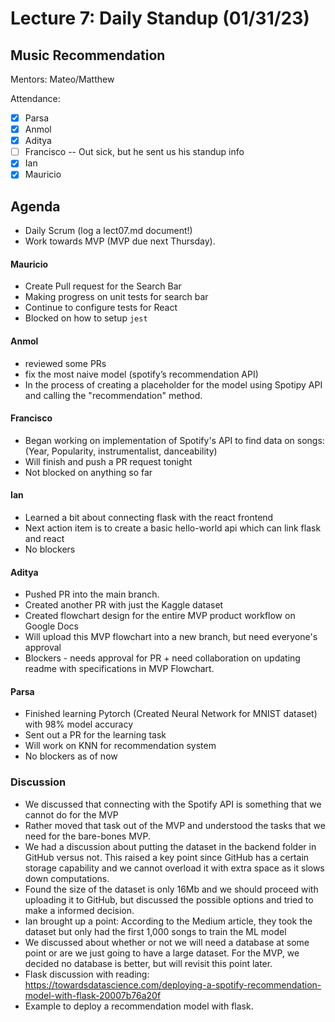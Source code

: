 # Lecture 7: Daily Standup (01/31/23)
## Music Recommendation
Mentors: Mateo/Matthew

Attendance:
 - [X] Parsa
 - [X] Anmol
 - [X] Aditya
 - [ ] Francisco -- Out sick, but he sent us his standup info
 - [X] Ian
 - [X] Mauricio

## Agenda
- Daily Scrum (log a lect07.md document!)
- Work towards MVP (MVP due next Thursday).

#### Mauricio
- Create Pull request for the Search Bar
- Making progress on unit tests for search bar
- Continue to configure tests for React
- Blocked on how to setup `jest`

#### Anmol
- reviewed some PRs
- fix the most naive model (spotify’s recommendation API)
- In the process of creating a placeholder for the model using Spotipy API and calling the "recommendation" method.

#### Francisco
- Began working on implementation of Spotify's API to find data on songs: (Year, Popularity, instrumentalist, danceability)
- Will finish and push a PR request tonight
- Not blocked on anything so far

#### Ian
- Learned a bit about connecting flask with the react frontend
- Next action item is to create a basic hello-world api which can link flask and react
- No blockers

#### Aditya
- Pushed PR into the main branch.
- Created another PR with just the Kaggle dataset
- Created flowchart design for the entire MVP product workflow on Google Docs
- Will upload this MVP flowchart into a new branch, but need everyone's approval
- Blockers - needs approval for PR + need collaboration on updating readme with specifications in MVP Flowchart.

#### Parsa
- Finished learning Pytorch (Created Neural Network for MNIST dataset) with 98% model accuracy
- Sent out a PR for the learning task
- Will work on KNN for recommendation system
- No blockers as of now

### Discussion
- We discussed that connecting with the Spotify API is something that we cannot do for the MVP
- Rather moved that task out of the MVP and understood the tasks that we need for the bare-bones MVP.
- We had a discussion about putting the dataset in the backend folder in GitHub versus not. This raised a key point since GitHub has a certain storage capability and we cannot overload it with extra space as it slows down computations.
- Found the size of the dataset is only 16Mb and we should proceed with uploading it to GitHub, but discussed the possible options and tried to make a informed decision.
- Ian brought up a point: According to the Medium article, they took the dataset but only had the first 1,000 songs to train the ML model
- We discussed about whether or not we will need a database at some point or are we just going to have a large dataset. For the MVP, we decided no database is better, but will revisit this point later.
- Flask discussion with reading: https://towardsdatascience.com/deploying-a-spotify-recommendation-model-with-flask-20007b76a20f
- Example to deploy a recommendation model with flask.